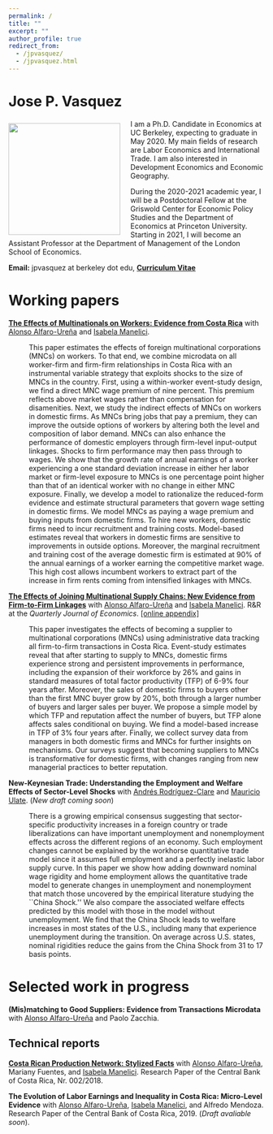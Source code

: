 ```yaml
---
permalink: /
title: ""
excerpt: ""
author_profile: true
redirect_from: 
  - /jpvasquez/
  - /jpvasquez.html
---
```


# Jose P. Vasquez

<img class="img-responsive" style="float: left; margin: 7px 20px 0px 0px;" src="/images/profile.jpg" width="220"> I am a Ph.D. Candidate in Economics at UC Berkeley, expecting to graduate in May 2020. My main fields of research are Labor Economics and International Trade. I am also interested in Development Economics and Economic Geography.

During the 2020-2021 academic year, I will be a Postdoctoral Fellow at the Griswold Center for Economic Policy Studies and the Department of Economics at Princeton University. Starting in 2021, I will become an Assistant Professor at the Department of Management of the London School of Economics.

**Email:** jpvasquez at berkeley dot edu,   [**Curriculum Vitae**](/files/CV_Jose_Vasquez.pdf)    




# Working papers

[**The Effects of Multinationals on Workers: Evidence from Costa Rica**](/files/Effects_MNC_Workers.pdf) with [Alonso Alfaro-Ureña](https://sites.google.com/view/alfarourena) and [Isabela Manelici](https://www.isabelamanelici.com/). 

<dl><dd> This paper estimates the effects of foreign multinational corporations (MNCs) on workers. To that end, we combine microdata on all worker-firm and firm-firm relationships in Costa Rica with an instrumental variable strategy that exploits shocks to the size of MNCs in the country. First, using a within-worker event-study design, we find a direct MNC wage premium of nine percent. This premium reflects above market wages rather than compensation for disamenities. Next, we study the indirect effects of MNCs on workers in domestic firms. As MNCs bring jobs that pay a premium, they can improve the outside options of workers by altering both the level and composition of labor demand. MNCs can also enhance the performance of domestic employers through firm-level input-output linkages. Shocks to firm performance may then pass through to wages. We show that the growth rate of annual earnings of a worker experiencing a one standard deviation increase in either her labor market or firm-level exposure to MNCs is one percentage point higher than that of an identical worker with no change in either MNC exposure. Finally, we develop a model to rationalize the reduced-form evidence and estimate structural parameters that govern wage setting in domestic firms. We model MNCs as paying a wage premium and buying inputs from domestic firms. To hire new workers, domestic firms need to incur recruitment and training costs. Model-based estimates reveal that workers in domestic firms are sensitive to improvements in outside options. Moreover, the marginal recruitment and training cost of the average domestic firm is estimated at 90% of the annual earnings of a worker earning the competitive market wage. This high cost allows incumbent workers to extract part of the increase in firm rents coming from intensified linkages with MNCs.</dd></dl>

[**The Effects of Joining Multinational Supply Chains: New Evidence from Firm-to-Firm Linkages**](/files/Effects_of_Joining_MNC_Supply_Chains_body.pdf) with [Alonso Alfaro-Ureña](https://sites.google.com/view/alfarourena) and [Isabela Manelici](https://www.isabelamanelici.com/). R&R at the *Quarterly Journal of Economics*. [[online appendix]](/files/Effects_of_Joining_MNC_Supply_Chains_appendices.pdf) 

<dl><dd> This paper investigates the effects of becoming a supplier to multinational corporations (MNCs) using administrative data tracking all firm-to-firm transactions in Costa Rica. Event-study estimates reveal that after starting to supply to MNCs, domestic firms experience strong and persistent improvements in performance, including the expansion of their workforce by 26% and gains in standard measures of total factor productivity (TFP) of 6-9% four years after. Moreover, the sales of domestic firms to buyers other than the first MNC buyer grow by 20%, both through a larger number of buyers and larger sales per buyer. We propose a simple model by which TFP and reputation affect the number of buyers, but TFP alone affects sales conditional on buying. We find a model-based increase in TFP of 3% four years after. Finally, we collect survey data from managers in both domestic firms and MNCs for further insights on mechanisms. Our surveys suggest that becoming suppliers to MNCs is transformative for domestic firms, with changes ranging from new managerial practices to better reputation. </dd></dl>

**New-Keynesian Trade: Understanding the Employment and Welfare Effects of Sector-Level Shocks** with [Andrés Rodríguez-Clare](https://eml.berkeley.edu/~arodeml/) and [Mauricio Ulate](https://www.mauricioulate.com/). (*New draft coming soon*)

<dl><dd> There is a growing empirical consensus suggesting that sector-specific productivity increases in a foreign country or trade liberalizations can have important unemployment and nonemployment effects across the different regions of an economy.  Such employment changes cannot be explained by the workhorse quantitative trade model since it assumes full employment and a perfectly inelastic labor supply curve. In this paper we show how adding downward nominal wage rigidity and home employment allows the quantitative trade model to generate changes in unemployment and nonemployment that match those uncovered by the empirical literature studying the ``China Shock.'' We also compare the associated welfare effects predicted by this model with those in the model without unemployment. We find that the China Shock leads to welfare increases in most states of the U.S., including many that experience unemployment during the transition. On average across U.S. states, nominal rigidities reduce the gains from the China Shock from 31 to 17 basis points. </dd></dl>


# Selected work in progress


**(Mis)matching to Good Suppliers: Evidence from Transactions Microdata** with [Alonso Alfaro-Ureña](https://sites.google.com/view/alfarourena) and Paolo Zacchia. 



## Technical reports

[**Costa Rican Production Network: Stylized Facts**](/files/Costa_Rican_Production_Network_Stylized_Facts.pdf) with [Alonso Alfaro-Ureña](https://sites.google.com/view/alfarourena), Mariany Fuentes, and [Isabela Manelici](https://www.isabelamanelici.com/). Research Paper of the Central Bank of Costa Rica, Nr. 002/2018.

**The Evolution of Labor Earnings and Inequality in Costa Rica: Micro-Level Evidence** with [Alonso Alfaro-Ureña](https://sites.google.com/view/alfarourena), [Isabela Manelici](https://www.isabelamanelici.com/), and Alfredo Mendoza. Research Paper of the Central Bank of Costa Rica, 2019. (*Draft avaliable soon*).
